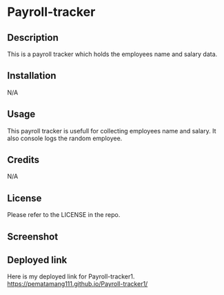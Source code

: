 # Payroll-tracker

## Description
This is a payroll tracker which holds the employees name and salary data.

## Installation

N/A

## Usage
This payroll tracker is usefull for collecting employees name and salary. It also console logs the random employee.


## Credits

N/A

## License

Please refer to the LICENSE in the repo.

## Screenshot



## Deployed link
Here is my deployed link for Payroll-tracker1.
https://pematamang111.github.io/Payroll-tracker1/
